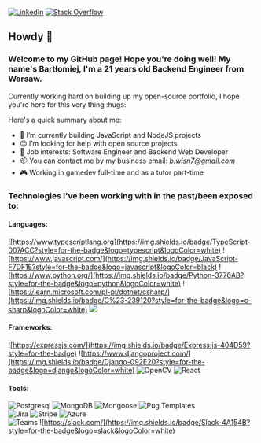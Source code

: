 <a href="https://www.linkedin.com/in/wisieneu/" target="_blank"><img alt="LinkedIn" src="https://img.shields.io/badge/LinkedIn-0077B5?style=for-the-badge&logo=linkedin&logoColor=white"></a>
<a href="https://stackoverflow.com/users/18636312/wisie"><img alt="Stack Overflow" src="https://img.shields.io/badge/Stack_Overflow-FE7A16?style=for-the-badge&logo=stack-overflow&logoColor=white"></img></a>

## Howdy :cowboy_hat_face:
### Welcome to my GitHub page! Hope you're doing well! My name's Bartłomiej, I'm a 21 years old <strong>Backend Engineer</strong> from Warsaw.</p>
<p> Currently working hard on building up my open-source portfolio, I hope you're here for this very thing :hugs:</p>

Here's a quick summary about me:

- 💭 I’m currently building JavaScript and NodeJS projects
- 😊 I’m looking for help with open source projects
- 💼 Job interests: Software Engineer and Backend Web Developer
- 📫 You can contact me by my business email: *b.wisn7@gmail.com*
- 🎮 Working in gamedev full-time and as a tutor part-time  

### Technologies I've been working with in the past/been exposed to:  

#### Languages:  
![https://www.typescriptlang.org](https://img.shields.io/badge/TypeScript-007ACC?style=for-the-badge&logo=typescript&logoColor=white) ![https://www.javascript.com/](https://img.shields.io/badge/JavaScript-F7DF1E?style=for-the-badge&logo=javascript&logoColor=black) ![https://www.python.org/](https://img.shields.io/badge/Python-3776AB?style=for-the-badge&logo=python&logoColor=white) ![https://learn.microsoft.com/pl-pl/dotnet/csharp/](https://img.shields.io/badge/C%23-239120?style=for-the-badge&logo=c-sharp&logoColor=white) ![](https://img.shields.io/badge/C%2B%2B-00599C?style=for-the-badge&logo=c%2B%2B&logoColor=white)  

#### Frameworks:  
  
![https://expressjs.com/](https://img.shields.io/badge/Express.js-404D59?style=for-the-badge) ![https://www.djangoproject.com/](https://img.shields.io/badge/Django-092E20?style=for-the-badge&logo=django&logoColor=white)  ![OpenCV](https://img.shields.io/badge/Opencv-1F71D3?style=for-the-badge&logo=opencv&logoColor=white)  ![React](https://img.shields.io/badge/React-20232A?style=for-the-badge&logo=react&logoColor=61DAFB)

#### Tools:  

![Postgresql](https://img.shields.io/badge/PostgreSQL-316192?style=for-the-badge&logo=postgresql&logoColor=white) ![MongoDB](https://img.shields.io/badge/MongoDB-%234ea94b.svg?style=for-the-badge&logo=mongodb&logoColor=white)  ![Mongoose](https://img.shields.io/badge/Mongoose-A72828?style=for-the-badge&logo=mongoose&logoColor=white) ![Pug Templates](https://img.shields.io/badge/Pug-FFF?style=for-the-badge&logo=pug&logoColor=A86454)  
![Jira](https://img.shields.io/badge/Jira-0052CC?style=for-the-badge&logo=Jira&logoColor=white) ![Stripe](https://img.shields.io/badge/Stripe-626CD9?style=for-the-badge&logo=Stripe&logoColor=white)  ![Azure](https://img.shields.io/badge/Azure-0089D6?style=for-the-badge&logo=microsoft-azure&logoColor=white)  
![Teams](https://img.shields.io/badge/Teams-6264A7?style=for-the-badge&logo=microsoft-teams&logoColor=white) ![https://slack.com/](https://img.shields.io/badge/Slack-4A154B?style=for-the-badge&logo=slack&logoColor=white)
